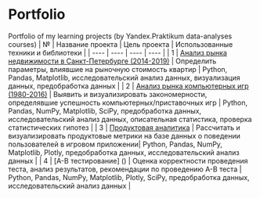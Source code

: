 # Portfolio
Portfolio of my learning projects (by Yandex.Praktikum data-analyses courses)
| № | Название проекта | Цель проекта | Использованные техники и библиотеки |
| ---- | ---- | ---- | ---- |
| 1 | [Анализ рынка недвижимости в Санкт-Петербурге (2014-2019)](https://github.com/alexidul/Yandex_praktikum_projects/blob/main/Realty_project/Изучение_рынка_недвижимости_в_Санкт-Петербурге_и_Ленинградской_области.ipynb) | Определить параметры, влиявшие на рыночную стоимость квартир  | Python, Pandas, Matplotlib, исследовательский анализ данных, визуализация данных, предобработка данных |
| 2 | [Анализ рынка компьютерных игр (1980-2016)](https://github.com/alexidul/Yandex_praktikum_projects/blob/main/games_project/Изучение_закономерностей_определяющих_успешность_игр.ipynb) | Выявить и визуализировать закономерности, определявшие успешность компьютерных/приставочных игр | Python, Pandas, NumPy, Matplotlib, SciPy, предобработка данных, исследовательский анализ данных, описательная статистика, проверка статистических гипотез |
| 3 | [Продуктовая аналитика](https://github.com/alexidul/Yandex_praktikum_projects/blob/main/Product%20analytics%20project/Тестовое_задание_продуктовый_аналитик_Yandex.ipynb) | Рассчитать и визуализировать продуктовые метрики на базе данных о поведении пользователей в игровом приложении| Python, Pandas, NumPy, Matplotlib, Plotly, предобработка данных, исследовательский анализ данных |
| 4 | [A-B тестирование] () | Оценка корректности проведения теста, анализ результатов, рекомендации по проведению A-B теста | Python, Pandas, NumPy, Matplotlib, Plotly, SciPy, предобработка данных, исследовательский анализ данных |
